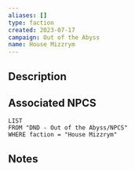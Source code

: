 ```yaml
---
aliases: []
type: faction
created: 2023-07-17
campaign: Out of the Abyss
name: House Mizzrym
---
```


## Description


## Associated NPCS

```dataview
LIST
FROM "DND - Out of the Abyss/NPCS"
WHERE faction = "House Mizzrym"
```

## Notes